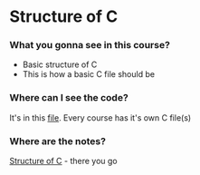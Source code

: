 # Structure of C

### What you gonna see in this course?
- Basic structure of C
- This is how a basic C file should be

### Where can I see the code?
It's in this [file](Code/basic.c). Every course has it's own C file(s)

### Where are the notes?
[Structure of C](Notes/Structure%20of%20C.md) - there you go
